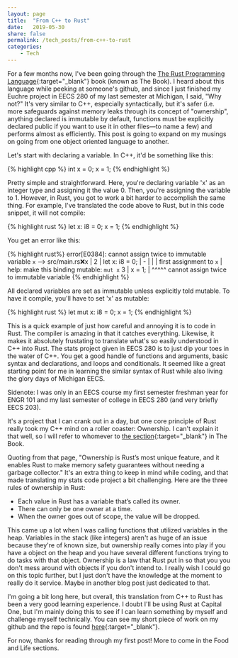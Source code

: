 ```yaml
---
layout: page
title:  "From C++ to Rust"
date:   2019-05-30
share: false
permalink: /tech_posts/from-c++-to-rust
categories:
    - Tech
---
```

For a few months now, I've been going through the [The Rust Programming Language][rust-book]{:target="_blank"} book (known as The Book). I heard about this language while peeking at someone's github, and since I just finished my Euchre project in EECS 280 of my last semester at Michigan, I said, "Why not?" It's very similar to C++, especially syntactically, but it's safer (i.e. more safeguards against memory leaks through its concept of "ownership", anything declared is immutable by default, functions must be explicitly declared public if you want to use it in other files—to name a few) and performs almost as efficiently. This post is going to expand on my musings on going from one object oriented language to another. 

Let's start with declaring a variable. In C++, it'd be something like this:

{% highlight cpp %}
int x = 0;
x = 1;
{% endhighlight %}

Pretty simple and straightforward. Here, you're declaring variable 'x' as an integer type and assigning it the value 0. Then, you're assigning the variable to 1. However, in Rust, you got to work a bit harder to accomplish the same thing. For example, I've translated the code above to Rust, but in this code snippet, it will not compile:

{% highlight rust %}
let x: i8 = 0;
x = 1;
{% endhighlight %}

You get an error like this:

{% highlight rust%}
error[E0384]: cannot assign twice to immutable variable `x`
 --> src/main.rs:x:x
  |
2 |     let x: i8 = 0;
  |         -
  |         |
  |         first assignment to `x`
  |         help: make this binding mutable: `mut x`
3 |     x = 1;
  |     ^^^^^ cannot assign twice to immutable variable
{% endhighlight %}

All declared variables are set as immutable unless explicitly told mutable. To have it compile, you'll have to set 'x' as mutable:

{% highlight rust %}
let mut x: i8 = 0;
x = 1;
{% endhighlight %}

This is a quick example of just how careful and annoying it is to code in Rust. The compiler is amazing in that it catches everything. Likewise, it makes it absolutely frustating to translate what's so easily understood in C++ into Rust. The stats project given in EECS 280 is to just dip your toes in the water of C++. You get a good handle of functions and arguments, basic syntax and declarations, and loops and conditionals. It seemed like a great starting point for me in learning the similar syntax of Rust while also living the glory days of Michigan EECS. 

Sidenote: I was only in an EECS course my first semester freshman year for ENGR 101 and my last semester of college in EECS 280 (and very briefly EECS 203). 

It's a project that I can crank out in a day, but one core principle of Rust really took my C++ mind on a roller coaster: Ownership. I can't explain it that well, so I will refer to whomever to [the section][rust-ownership]{:target="_blank"} in The Book. 

Quoting from that page, "Ownership is Rust’s most unique feature, and it enables Rust to make memory safety guarantees without needing a garbage collector." It's an extra thing to keep in mind while coding, and that made translating my stats code project a bit challenging. Here are the three rules of ownership in Rust:

* Each value in Rust has a variable that’s called its owner.
* There can only be one owner at a time.
* When the owner goes out of scope, the value will be dropped.

This came up a lot when I was calling functions that utilized variables in the heap. Variables in the stack (like integers) aren't as huge of an issue because they're of known size, but ownership really comes into play if you have a object on the heap and you have several different functions trying to do tasks with that object. Ownership is a law that Rust put in so that you you don't mess around with objects if you don't intend to. I really wish I could go on this topic further, but I just don't have the knowledge at the moment to really do it service. Maybe in another blog post just dedicated to that. 

I'm going a bit long here, but overall, this translation from C++ to Rust has been a very good learning experience. I doubt I'll be using Rust at Capital One, but I'm mainly doing this to see if I can learn something by myself and challenge myself technically. You can see my short piece of work on my github and the repo is found [here][stats-proj]{:target="_blank"}.

For now, thanks for reading through my first post! More to come in the Food and Life sections.

[rust-book]: https://doc.rust-lang.org/book/
[rust-ownership]: https://doc.rust-lang.org/book/ch04-00-understanding-ownership.html
[stats-proj]: https://github.com/edward1kim/Stats-in-Rust